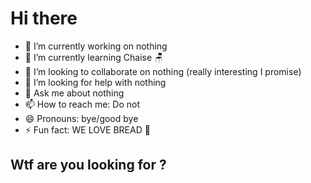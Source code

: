 # Hi there

- 🔭 I’m currently working on nothing
- 🌱 I’m currently learning Chaise 🪑
- 👯 I’m looking to collaborate on nothing (really interesting I promise)
- 🤔 I’m looking for help with nothing
- 💬 Ask me about nothing
- 📫 How to reach me: Do not
- 😄 Pronouns: bye/good bye
- ⚡ Fun fact: WE LOVE BREAD 🥖









































































































































































































































































































































































































































































































## Wtf are you looking for ?
